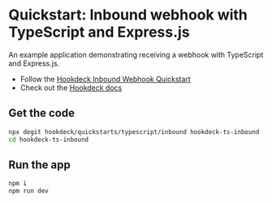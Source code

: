 # Quickstart: Inbound webhook with TypeScript and Express.js

An example application demonstrating receiving a webhook with TypeScript and
Express.js.

- Follow the [Hookdeck Inbound Webhook Quickstart](#)
- Check out the [Hookdeck docs](https://hookdeck.com/docs)

## Get the code

```sh
npx degit hookdeck/quickstarts/typescript/inbound hookdeck-ts-inbound
cd hookdeck-ts-inbound
```

## Run the app

```sh
npm i
npm run dev
```
